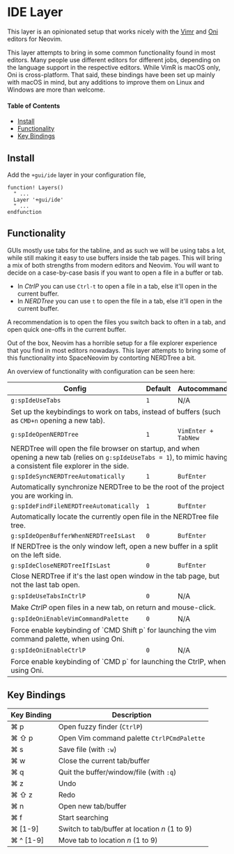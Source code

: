 # IDE Layer
This layer is an opinionated setup that works nicely with the [Vimr](https://github.com/qvacua/vimr) and [Oni](https://www.onivim.io) editors for Neovim.

This layer attempts to bring in some common functionality found in most editors. Many people use different editors for different jobs, depending on the language support in the respective editors. While VimR is macOS only, Oni is cross-platform. That said, these bindings have been set up mainly with macOS in mind, but any additions to improve them on Linux and Windows are more than welcome.

#### Table of Contents
- [Install](#install)
- [Functionality](#functionality)
- [Key Bindings](#key-bindings)

## Install
Add the `+gui/ide` layer in your configuration file,

```viml
function! Layers()
  " ...
  Layer '+gui/ide'
  " ...
endfunction
```

## Functionality
GUIs mostly use tabs for the tabline, and as such we will be using tabs a lot, while still making it easy to use buffers inside the tab pages. This will bring a mix of both strengths from modern editors and Neovim. You will want to decide on a case-by-case basis if you want to open a file in a buffer or tab.

- In _CtrlP_ you can use `Ctrl-t` to open a file in a tab, else it'll open in the current buffer.
- In _NERDTree_ you can use `t` to open the file in a tab, else it'll open in the current buffer.

A recommendation is to open the files you switch back to often in a tab, and open quick one-offs in the current buffer.

Out of the box, Neovim has a horrible setup for a file explorer experience that you find in most editors nowadays. This layer attempts to bring some of this functionality into SpaceNeovim by contorting NERDTree a bit.

An overview of functionality with configuration can be seen here:

<table>
  <thead><th>Config</th><th>Default</th><th>Autocommand</th></thead>
  <tbody>
    <!-- spIdeUseTabs -->
    <tr>
      <td><code>g:spIdeUseTabs</code></td>
      <td><code>1</code></td>
      <td>N/A</td>
    </tr>
    <tr>
      <td colspan="3">
        Set up the keybindings to work on tabs, instead of buffers (such as <code>CMD+n</code> opening a new tab).
      </td>
    </tr>
    <!-- spIdeOpenNERDTree -->
    <tr>
      <td><code>g:spIdeOpenNERDTree</code></td>
      <td><code>1</code></td>
      <td><code>VimEnter + TabNew</code></td>
    </tr>
    <tr>
      <td colspan="3">
        NERDTree will open the file browser on startup, and when opening a new tab (relies on <code>g:spIdeUseTabs = 1</code>), to mimic having a consistent file explorer in the side.
      </td>
    </tr>
    <!-- spIdeSyncNERDTreeAutomatically -->
    <tr>
      <td><code>g:spIdeSyncNERDTreeAutomatically</code></td>
      <td><code>1</code></td>
      <td><code>BufEnter</code></td>
    </tr>
    <tr>
      <td colspan="3">
        Automatically synchronize NERDTree to be the root of the project you are working in.
      </td>
    </tr>
    <!-- spIdeFindFileNERDTreeAutomatically -->
    <tr>
      <td><code>g:spIdeFindFileNERDTreeAutomatically</code></td>
      <td><code>1</code></td>
      <td><code>BufEnter</code></td>
    </tr>
    <tr>
      <td colspan="3">
        Automatically locate the currently open file in the NERDTree file tree.
      </td>
    </tr>
    <!-- spIdeOpenBufferWhenNERDTreeIsLast -->
    <tr>
      <td><code>g:spIdeOpenBufferWhenNERDTreeIsLast</code></td>
      <td><code>0</code></td>
      <td><code>BufEnter</code></td>
    </tr>
    <tr>
      <td colspan="3">
        If NERDTree is the only window left, open a new buffer in a split on the left side.
      </td>
    </tr>
    <!-- spIdeCloseNERDTreeIfIsLast -->
    <tr>
      <td><code>g:spIdeCloseNERDTreeIfIsLast</code></td>
      <td><code>0</code></td>
      <td><code>BufEnter</code></td>
    </tr>
    <tr>
      <td colspan="3">
        Close NERDTree if it's the last open window in the tab page, but not the last tab open.
      </td>
    </tr>
    <!-- spIdeUseTabsInCtrlP -->
    <tr>
      <td><code>g:spIdeUseTabsInCtrlP</code></td>
      <td><code>0</code></td>
      <td>N/A</td>
    </tr>
    <tr>
      <td colspan="3">
        Make <i>CtrlP</i> open files in a new tab, on return and mouse-click.
      </td>
    </tr>
    <!-- spIdeOniEnableVimCommandPalette -->
    <tr>
      <td><code>g:spIdeOniEnableVimCommandPalette</code></td>
      <td><code>0</code></td>
      <td>N/A</td>
    </tr>
    <tr>
      <td colspan="3">
        Force enable keybinding of `CMD Shift p` for launching the vim command palette, when using Oni.
      </td>
    </tr>
    <!-- spIdeOniEnableCtrlP -->
    <tr>
      <td><code>g:spIdeOniEnableCtrlP</code></td>
      <td><code>0</code></td>
      <td>N/A</td>
    </tr>
    <tr>
      <td colspan="3">
        Force enable keybinding of `CMD p` for launching the CtrlP, when using Oni.
      </td>
    </tr>
  </tbody>
</table>


## Key Bindings
Key Binding | Description
----------- | -------------------------------
⌘ p       | Open fuzzy finder (`CtrlP`)
⌘ ⇧ p     | Open Vim command palette `CtrlPCmdPalette`
⌘ s       | Save file (with `:w`)
⌘ w       | Close the current tab/buffer
⌘ q       | Quit the buffer/window/file (with `:q`)
⌘ z       | Undo
⌘ ⇧ z     | Redo
⌘ n       | Open new tab/buffer
⌘ f       | Start searching
⌘ [1-9]   | Switch to tab/buffer at location _n_ (1 to 9)
⌘ ^ [1-9] | Move tab to location _n_ (1 to 9)
